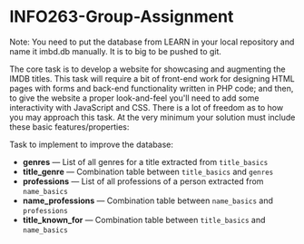 # INFO263-Group-Assignment

Note: You need to put the database from LEARN in your local repository and name it imbd.db manually. It is to big to be pushed to git.

The core task is to develop a website for showcasing and augmenting the IMDB titles. This task will require a bit of front-end work for designing HTML pages with forms and back-end functionality written in PHP code; and then, to give the website a proper look-and-feel you'll need to add some interactivity with JavaScript and CSS. There is a lot of freedom as to how you may approach this task. At the very minimum your solution must include these basic features/properties:

Task to implement to improve the database:

* **genres** — List of all genres for a title extracted from `title_basics`
* **title_genre** — Combination table between `title_basics` and `genres`
* **professions** — List of all professions of a person extracted from `name_basics`
* **name_professions** — Combination table between `name_basics` and `professions`
* **title_known_for** — Combination table between `title_basics` and `name_basics`

